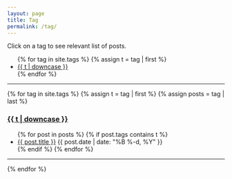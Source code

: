 ```yaml
---
layout: page
title: Tag
permalink: /tag/
---
```


Click on a tag to see relevant list of posts.

<ul class="tag-list">
{% for tag in site.tags %}
  {% assign t = tag | first %}
  <li><a href="/tag/#{{t | downcase | replace:" ","-" }}">{{ t | downcase }}</a></li>
{% endfor %}
</ul>

---

{% for tag in site.tags %}
  {% assign t = tag | first %}
  {% assign posts = tag | last %}

<h3><a name="{{t | downcase | replace:" ","-" }}"></a><a href="/tag/#{{t | downcase | replace:" ","-" }}">{{ t | downcase }}</a></h3>
<ul class="post-list">
{% for post in posts %}
  {% if post.tags contains t %}
  <li>
    <a href="{{ post.url }}">{{ post.title }}</a>
    <span class="post-date">{{ post.date | date: "%B %-d, %Y"  }}</span>
  </li>
  {% endif %}
{% endfor %}
</ul>

---

{% endfor %}
